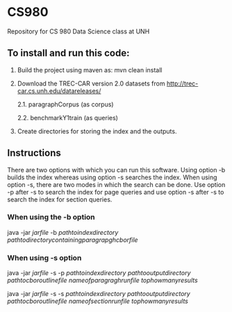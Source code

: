 # CS980
Repository for CS 980 Data Science class at UNH

## To install and run this code:  
1. Build the project using maven as: mvn clean install
2. Download the TREC-CAR version 2.0 datasets from http://trec-car.cs.unh.edu/datareleases/ 
    
    2.1. paragraphCorpus  (as corpus)
    
    2.2. benchmarkY1train (as queries)
    
3. Create directories for storing the index and the outputs. 

## Instructions
There are two options with which you can run this software. Using option -b builds the index whereas using option -s searches the index. When using option -s, there are two modes in which the search can be done. Use option -p after -s to search the index for page queries and use option -s after -s to search the index for section queries.
### When using the -b option 
java -jar $jar file$ -b $path to index directory$ $path to directory containing paragrapgh cbor file$ 
### When using -s option
java -jar $jar file$ -s -p $path to index directory$ $path to output directory$ $path to cbor outline file$ $name of paragragh run file$ $top how many results$ 

java -jar $jar file$ -s -s $path to index directory$ $path to output directory$ $path to cbor outline file$ $name of section run file$ $top how many results$ 

